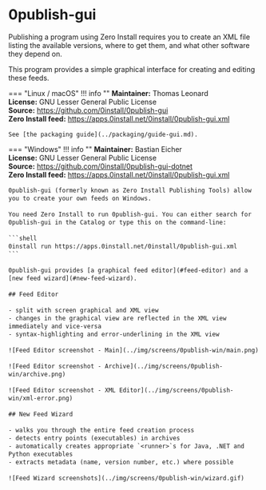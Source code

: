 # 0publish-gui

Publishing a program using Zero Install requires you to create an XML file listing the available versions, where to get them, and what other software they depend on.
  
This program provides a simple graphical interface for creating and editing these feeds.

=== "Linux / macOS"
    !!! info ""
        **Maintainer:** Thomas Leonard  
        **License:** GNU Lesser General Public License  
        **Source:** <https://github.com/0install/0publish-gui>  
        **Zero Install feed:** <https://apps.0install.net/0install/0publish-gui.xml>

    See [the packaging guide](../packaging/guide-gui.md).

=== "Windows"
    !!! info ""
        **Maintainer:** Bastian Eicher  
        **License:** GNU Lesser General Public License  
        **Source:** <https://github.com/0install/0publish-gui-dotnet>  
        **Zero Install feed:** <https://apps.0install.net/0install/0publish-gui.xml>

    0publish-gui (formerly known as Zero Install Publishing Tools) allow you to create your own feeds on Windows.

    You need Zero Install to run 0publish-gui. You can either search for 0publish-gui in the Catalog or type this on the command-line:

    ```shell
    0install run https://apps.0install.net/0install/0publish-gui.xml
    ```

    0publish-gui provides [a graphical feed editor](#feed-editor) and a [new feed wizard](#new-feed-wizard).

    ## Feed Editor

    - split with screen graphical and XML view
    - changes in the graphical view are reflected in the XML view immediately and vice-versa
    - syntax-highlighting and error-underlining in the XML view

    ![Feed Editor screenshot - Main](../img/screens/0publish-win/main.png)

    ![Feed Editor screenshot - Archive](../img/screens/0publish-win/archive.png)

    ![Feed Editor screenshot - XML Editor](../img/screens/0publish-win/xml-error.png)

    ## New Feed Wizard

    - walks you through the entire feed creation process
    - detects entry points (executables) in archives
    - automatically creates appropriate `<runner>`s for Java, .NET and Python executables
    - extracts metadata (name, version number, etc.) where possible

    ![Feed Wizard screenshots](../img/screens/0publish-win/wizard.gif)
